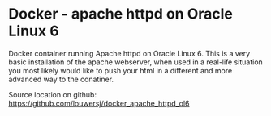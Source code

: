 # Docker - apache httpd on Oracle Linux 6
Docker container running Apache httpd on Oracle Linux 6. This is a very basic installation of the apache webserver, when used in a real-life situation you most likely would like to push your html in a different and more advanced way to the conatiner. 

Source location on github: https://github.com/louwersj/docker_apache_httpd_ol6
